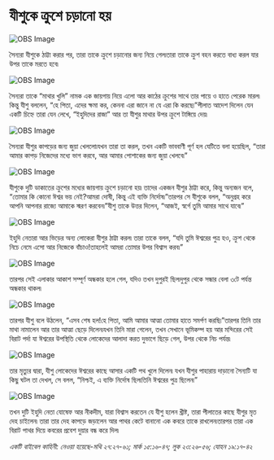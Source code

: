 # যীশুকে ক্রুশে চড়ানো হয়

![OBS Image](https://cdn.door43.org/obs/jpg/360px/obs-en-40-01.jpg)

সৈন্যরা যীশুকে ঠাট্টা করার পর, তারা তাকে ক্রুশে চড়ানোর জন্য নিয়ে গেল৷তারা তাকে ক্রুশ বহন করতে বাধ্য করল যার উপর তাকে মরতে হবে৷

![OBS Image](https://cdn.door43.org/obs/jpg/360px/obs-en-40-02.jpg)

সৈন্যরা তাকে “মাথার খুলি” নামক এক জায়গায় নিয়ে এলো আর কাঠের ক্রুশের সাথে তার পায়ে ও হাতে পেরেক মারল৷  কিন্তু যীশু বললেন, “হে পিতা, এদের ক্ষমা কর, কেননা এরা জানে না যে এরা কি করছে৷”পীলাত আদেশ দিলেন যেন একটি চিহ্নে তারা যেন লেখে, “ইহুদিদের রাজা” আর তা যীশুর মাথার উপর ক্রুশে টাঙ্গিয়ে দেয়৷ 

![OBS Image](https://cdn.door43.org/obs/jpg/360px/obs-en-40-03.jpg)

সৈন্যরা যীশুর কাপড়ের জন্য জুয়া খেললো৷যখন তারা তা করল, তখন একটি ভাববাণী পূর্ণ হল যেটিতে বলা হয়েছিল, “তারা আমার কাপড় নিজেদের মধ্যে ভাগ করবে, আর আমার পোশাকের জন্য জুয়া খেলবে৷”

![OBS Image](https://cdn.door43.org/obs/jpg/360px/obs-en-40-04.jpg)

যীশুকে দুটি ডাকাতের ক্রুশের মধ্যের জায়গায় ক্রুশে চড়ানো হয়৷ তাদের একজন যীশুর ঠাট্টা করে, কিন্তু অন্যজন বলে, “তোমার কি কোনো ঈশ্বর ভয় নেই?আমরা দোষী, কিন্তু এই ব্যক্তি নির্দোষ৷”তারপর সে যীশুকে বলল, “অনুগ্রহ করে আপনি আপনার রাজ্যে আমাকে স্মরণ করবেন৷”যীশু তাকে উত্তর দিলেন, “আজই, স্বর্গে তুমি আমার সাথে যাবে৷”

![OBS Image](https://cdn.door43.org/obs/jpg/360px/obs-en-40-05.jpg)

ইহুদি নেতারা আর ভিড়ের অন্য লোকেরা যীশুর ঠাট্টা করল৷ তারা তাকে বলল, “যদি তুমি ঈশ্বরের পুত্র হও, ক্রুশ থেকে নিচে নেমে এসো আর নিজেকে বাঁচাও!তাহলেই আমরা তোমার উপর বিশ্বাস করব৷”

![OBS Image](https://cdn.door43.org/obs/jpg/360px/obs-en-40-06.jpg)

তারপর সেই এলাকার আকাশ সম্পূর্ণ অন্ধকার হলে গেল, যদিও তখন দুপুরই ছিল৷দুপুর থেকে সন্ধার বেলা ৩টে পর্যন্ত অন্ধকার থাকল৷ 

![OBS Image](https://cdn.door43.org/obs/jpg/360px/obs-en-40-07.jpg)

তারপর যীশু বলে উঠলেন, “এসব শেষ হল!হে পিতা, আমি আমার আত্মা তোমার হাতে সমর্পণ করছি৷”তারপর তিনি তার মাথা নামালেন আর তার আত্মা ছেড়ে দিলেন৷যখন তিনি মারা গেলেন, তখন সেখানে ভূমিকম্প হয় আর মন্দিরের সেই বিরাট পর্দা যা ঈশ্বরের উপস্থিতি থেকে লোকেদের আলাদা করত দুভাগে ছিড়ে গেল, উপর থেকে নিচ পর্যন্ত৷

![OBS Image](https://cdn.door43.org/obs/jpg/360px/obs-en-40-08.jpg)

তার মৃত্যুর দ্বারা, যীশু লোকেদের ঈশ্বরের কাছে আসার একটি পথ খুলে দিলেন৷ যখন যীশুর পাহারায় দাড়ানো সৈন্যটি যা কিছু ঘটল তা দেখল, সে বলল, “নিশ্চই, এ ব্যক্তি নির্দোষ ছিল৷তিনি ঈশ্বরের পুত্র ছিলেন৷”

![OBS Image](https://cdn.door43.org/obs/jpg/360px/obs-en-40-09.jpg)

তখন দুটি ইহুদি নেতা যোষেফ আর নীকদীম, যারা বিশ্বাস করতেন যে যীশু হলেন খ্রীষ্ট, তারা পীলাতের কাছে যীশুর মৃত দেহ চাইলেন৷ তারা তার দেহ কাপড়ে জড়ালেন আর পাথর কেটে বানানো এক কবরে তাকে রাখলেন৷তারপর তারা এক বিরাট পাথর দিয়ে কবরের প্রবেশ দুয়ার বন্ধ করে দিল৷

_একটি বাইবেল কাহিনী: নেওয়া হয়েছে-মথি ২৭:২৭-৬১; মার্ক ১৫:১৬-৪৭; লুক ২৩:২৬-৫৬; যোহন ১৯:১৭-৪২_